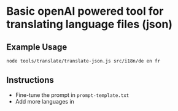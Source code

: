 # Basic openAI powered tool for translating language files (json)

## Example Usage

```bash
node tools/translate/translate-json.js src/i18n/de en fr
```

## Instructions

- Fine-tune the prompt in `prompt-template.txt`
- Add more languages in

